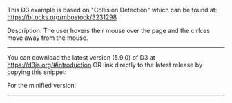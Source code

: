 This D3 example is based on "Collision Detection" which can be found at: https://bl.ocks.org/mbostock/3231298

Description: The user hovers their mouse over the page and the cirlces move away from the mouse. 

-------------------------------------------------------------------------------------------------------------------------------------


You can download the latest version (5.9.0) of D3 at https://d3js.org/#introduction OR link directly to the latest release by copying this snippet:

<script src="https://d3js.org/d3.v5.min.js"></script>

For the minified version:

<script src="https://d3js.org/d3.v5.min.js"></script>

-------------------------------------------------------------------------------------------------------------------------------------

